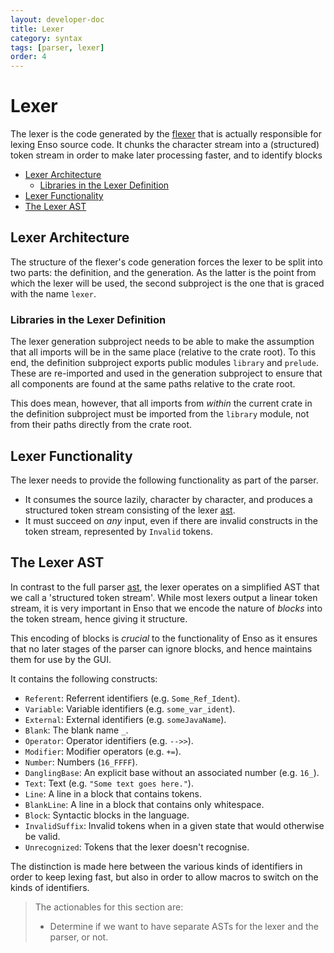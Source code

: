 ```yaml
---
layout: developer-doc
title: Lexer
category: syntax
tags: [parser, lexer]
order: 4
---
```


# Lexer

The lexer is the code generated by the [flexer](./flexer.md) that is actually
responsible for lexing Enso source code. It chunks the character stream into a
(structured) token stream in order to make later processing faster, and to
identify blocks

<!-- MarkdownTOC levels="2,3" autolink="true" -->

- [Lexer Architecture](#lexer-architecture)
    - [Libraries in the Lexer Definition](#libraries-in-the-lexer-definition)
- [Lexer Functionality](#lexer-functionality)
- [The Lexer AST](#the-lexer-ast)

<!-- /MarkdownTOC -->

## Lexer Architecture

The structure of the flexer's code generation forces the lexer to be split into
two parts: the definition, and the generation. As the latter is the point from
which the lexer will be used, the second subproject is the one that is graced
with the name `lexer`.

### Libraries in the Lexer Definition

The lexer generation subproject needs to be able to make the assumption that all
imports will be in the same place (relative to the crate root). To this end, the
definition subproject exports public modules `library` and `prelude`. These are
re-imported and used in the generation subproject to ensure that all components
are found at the same paths relative to the crate root.

This does mean, however, that all imports from _within_ the current crate in the
definition subproject must be imported from the `library` module, not from their
paths directly from the crate root.

## Lexer Functionality

The lexer needs to provide the following functionality as part of the parser.

- It consumes the source lazily, character by character, and produces a
  structured token stream consisting of the lexer [ast](#the-lexer-ast).
- It must succeed on _any_ input, even if there are invalid constructs in the
  token stream, represented by `Invalid` tokens.

## The Lexer AST

In contrast to the full parser [ast](./ast.md), the lexer operates on a
simplified AST that we call a 'structured token stream'. While most lexers
output a linear token stream, it is very important in Enso that we encode the
nature of _blocks_ into the token stream, hence giving it structure.

This encoding of blocks is _crucial_ to the functionality of Enso as it ensures
that no later stages of the parser can ignore blocks, and hence maintains them
for use by the GUI.

It contains the following constructs:

- `Referent`: Referrent identifiers (e.g. `Some_Ref_Ident`).
- `Variable`: Variable identifiers (e.g. `some_var_ident`).
- `External`: External identifiers (e.g. `someJavaName`).
- `Blank`: The blank name `_`.
- `Operator`: Operator identifiers (e.g. `-->>`).
- `Modifier`: Modifier operators (e.g. `+=`).
- `Number`: Numbers (`16_FFFF`).
- `DanglingBase`: An explicit base without an associated number (e.g. `16_`).
- `Text`: Text (e.g. `"Some text goes here."`).
- `Line`: A line in a block that contains tokens.
- `BlankLine`: A line in a block that contains only whitespace.
- `Block`: Syntactic blocks in the language.
- `InvalidSuffix`: Invalid tokens when in a given state that would otherwise be valid.
- `Unrecognized`: Tokens that the lexer doesn't recognise.

The distinction is made here between the various kinds of identifiers in order
to keep lexing fast, but also in order to allow macros to switch on the kinds of
identifiers.

> The actionables for this section are:
>
> - Determine if we want to have separate ASTs for the lexer and the parser, or
>   not.
